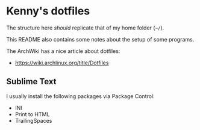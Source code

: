 # Kenny's dotfiles
The structure here *should* replicate that of my home folder (`~/`).

This README also contains some notes about the setup of some programs.

The ArchWiki has a nice article about dotfiles:
- https://wiki.archlinux.org/title/Dotfiles

## Sublime Text
I usually install the following packages via Package Control:
- INI
- Print to HTML
- TrailingSpaces
